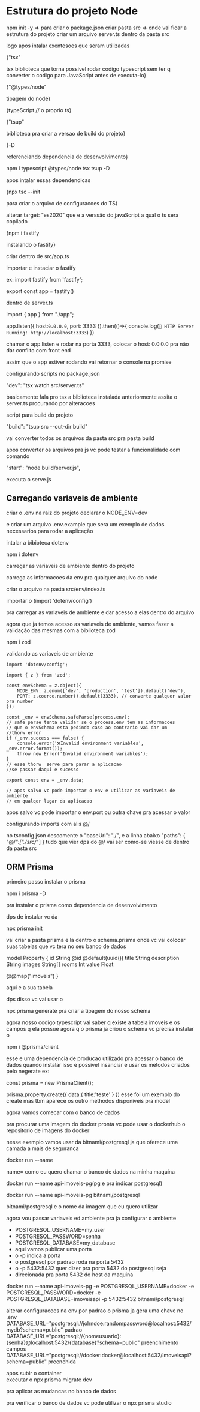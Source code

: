 # Estrutura do projeto Node

npm init -y => para criar o package.json
criar pasta src => onde vai ficar a estrutura do projeto
criar um arquivo server.ts dentro da pasta src

logo apos intalar exentesoes que seram utilizadas

{"tsx"

tsx biblioteca que torna possivel rodar codigo typescript sem ter q converter
o codigo para JavaScript antes de executa-lo}

{"@types/node"

tipagem do node}

{typeScript // o proprio ts}

{"tsup"

biblioteca pra criar a versao de build do projeto}

{-D 

referenciando dependencia de desenvolvimento}

npm i typescript @types/node tsx tsup -D

apos intalar essas dependendicas 

{npx tsc --init

para criar o arquivo de configuracoes do TS}

alterar target: "es2020" que e a verssão do javaScript a qual o ts sera copilado


{npm i fastify

instalando o fastify}

criar dentro de src/app.ts

importar e instaciar o fastify


ex: import fastify from 'fastify';

export const app = fastify()

dentro de server.ts

import { app } from "./app";

app.listen({
    host:`0.0.0.0`,
    port: 3333
}).then(()=>{
    console.log(`🔱 HTTP Server Running! http://localhost:3333`)
})

chamar o app.listen e rodar na porta 3333, colocar o host: 0.0.0.0 pra não
dar conflito com front end 

assim que o app estiver rodando vai retornar o console na promise

configurando scripts no package.json

 "dev": "tsx watch src/server.ts"

basicamente fala pro tsx a biblioteca instalada anteriormente  assita o
server.ts procurando por alteracoes

script para build do projeto

"build": "tsup src --out-dir build"

vai converter todos os arquivos da pasta src pra pasta build

apos converter os arquivos pra js vc pode testar  a funcionalidade
com comando

"start": "node build/server.js",

executa o serve.js

## Carregando variaveis de ambiente

criar o .env na raiz do projeto
declarar o NODE_ENV=dev

e criar um arquivo .env.example que sera um exemplo de dados necessarios
para rodar a aplicação


intalar a bibioteca dotenv

npm i dotenv

carregar as variaveis de ambiente dentro do projeto

carrega as informacoes da env pra qualquer arquivo do node

criar o arquivo na pasta src/env/index.ts

importar o (import 'dotenv/config')

pra carregar as variaveis de ambiente e dar acesso a elas dentro do arquivo

agora que ja temos acesso as variaveis de ambiente, vamos fazer a validação
das mesmas  com a biblioteca zod

npm i zod

validando as variaveis de ambiente 

```
import 'dotenv/config';

import { z } from 'zod';

const envSchema = z.object({
	NODE_ENV: z.enum(['dev', 'production', 'test']).default('dev'),
	PORT: z.coerce.number().default(3333), // converte qualquer valor pra number
});

const _env = envSchema.safeParse(process.env);
// safe parse tenta validar se o process.env tem as informacoes
// que o envSchema esta pedindo caso ao contrario vai dar um
//thorw error
if (_env.success === false) {
	console.error('❌Invalid environment variables', _env.error.format());
	throw new Error('Invalid environment variables');
}
// esse thorw  serve para parar a aplicacao
//se passar daqui e sucesso

export const env = _env.data;

// apos salvo vc pode importar o env e utilizar as variaveis de ambiente
// em qualqer lugar da aplicacao

```
apos salvo vc pode importar o env.port ou outra chave pra acessar o valor

configurando imports com alis @/

no tsconfig.json 
descomente o  "baseUrl": "./",
e a linha abaixo 
"paths": {
      "@/*":["./src/*"]
    }
tudo que vier dps do @/ vai ser como-se viesse de dentro da pasta src



## ORM Prisma

primeiro passo instalar o prisma

npm i prisma -D

pra instalar o prisma  como dependencia de desenvolvimento

dps de instalar vc da

npx prisma init 

vai criar a pasta prisma  e la dentro o schema.prisma onde vc vai colocar suas tabelas
que vc tera no seu banco de dados


model Property {
  id        String   @id @default(uuid())
  title     String
  description String
  images    String[]
  rooms     Int
  value     Float

  @@map("imoveis")
}

aqui e a sua tabela 

dps disso vc vai usar o 

npx prisma generate pra criar a tipagem do nosso schema

agora nosso codigo typescript vai saber q existe a tabela imoveis e
os campos q ela possue
agora q o prisma ja criou o schema 
vc precisa instalar o 

npm i @prisma/client

esse e uma dependencia de producao utilizado pra acessar o banco de dados 
quando instalar isso e possivel
insanciar  e usar os metodos criados pelo negerate
ex:

const prisma = new PrismaClient();

prisma.property.create({
    data:{
        title:'teste'
    }
})
esse foi um exemplo do create mas tbm aparece os outro methodos 
disponiveis pra model

agora vamos comecar com o banco de dados


pra procurar uma imagem do docker pronta vc pode usar o dockerhub
o repositorio de imagens do docker 

nesse exemplo vamos usar da bitnami/postgresql
ja que oferece uma camada a mais de seguranca


docker run --name

name= como eu quero chamar o banco de dados na minha maquina 

docker run --name api-imoveis-pg(pg e pra indicar postgresql)

docker run --name api-imoveis-pg bitnami/postgresql

bitnami/postgresql e o nome da imagem que eu quero utilizar

agora vou passar variaveis ed ambiente pra ja configurar o ambiente
 - POSTGRESQL_USERNAME=my_user
 - POSTGRESQL_PASSWORD=senha
 - POSTGRESQL_DATABASE=my_database
 - aqui vamos publicar uma porta 
 - o -p indica a porta 
 - o postgresql por padrao roda na porta 5432
 - o -p 5432:5432 quer dizer pra porta 5432 do postgresql seja 
 - direcionada pra porta 5432 do host da maquina

docker run --name api-imoveis-pg -e POSTGRESQL_USERNAME=docker -e POSTGRESQL_PASSWORD=docker -e POSTGRESQL_DATABASE=imoveisapi -p 5432:5432 bitnami/postgresql

alterar configuracoes na env
por padrao o prisma ja gera uma chave no .env
DATABASE_URL="postgresql://johndoe:randompassword@localhost:5432/mydb?schema=public" padrao
DATABASE_URL="postgresql://{nomeusuario}:{senha}@localhost:5432/{database}?schema=public" preenchimento campos
DATABASE_URL="postgresql://docker:docker@localhost:5432/imoveisapi?schema=public" preenchida

apos subir o container  
executar o 
npx prisma migrate dev

pra aplicar as mudancas no banco de dados

pra verificar o banco de dados vc pode utilizar o 
npx prisma studio


